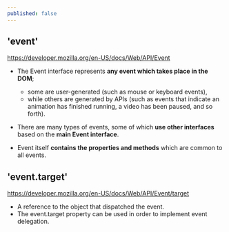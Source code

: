 ```yaml
---
published: false
---
```

## 'event'
https://developer.mozilla.org/en-US/docs/Web/API/Event

* The Event interface represents **any event which takes place in the DOM**; 
	- some are user-generated 
		(such as mouse or keyboard events), 
	- while others are generated by APIs 
		(such as events that indicate an animation has finished running, 
		a video has been paused, and so forth). 

* There are many types of events, some of which **use other interfaces** based on the **main Event interface**. 

* Event itself **contains the properties and methods** which are common to all events.



## 'event.target'
https://developer.mozilla.org/en-US/docs/Web/API/Event/target

* A reference to the object that dispatched the event.
* The event.target property can be used in order to implement event delegation.
